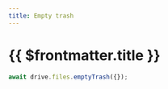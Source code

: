 ```yaml
---
title: Empty trash
---
```

# {{ $frontmatter.title }}
```js
await drive.files.emptyTrash({});
```